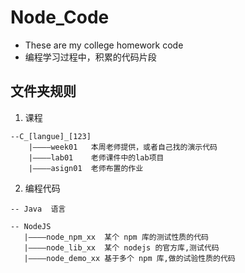 # Node_Code

- These are my college homework code
- 编程学习过程中，积累的代码片段

## 文件夹规则

1. 课程
```
--C_[langue]_[123]
    |————week01   本周老师提供，或者自己找的演示代码
    |————lab01    老师课件中的lab项目
    |————asign01  老师布置的作业 
```

2. 编程代码
```
-- Java  语言

-- NodeJS
   |————node_npm_xx  某个 npm 库的测试性质的代码
   |————node_lib_xx  某个 nodejs 的官方库,测试代码
   |————node_demo_xx 基于多个 npm 库,做的试验性质的代码






